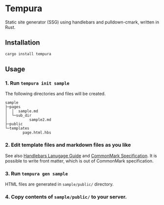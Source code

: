 # Tempura

Static site generator (SSG) using handlebars and pulldown-cmark, written in Rust.


## Installation

```sh
cargo install tempura
```

## Usage

### 1. Run `tempura init sample`

The following directories and files will be created.

```
sample
├─pages
│  │  sample.md
│  └─sub_dir
│          sample2.md
├─public
└─templates
        page.html.hbs
```

### 2. Edit template files and markdown files as you like

See also [Handlebars Lanugage Guide](https://handlebarsjs.com/guide/) and [CommonMark Specification](https://spec.commonmark.org/current/). It is possible to write front matter, which is out of CommonMark specification.

### 3. Run `tempura gen sample`

HTML files are generated in `sample/public/` directory.

### 4. Copy contents of `sample/public/` to your server.
